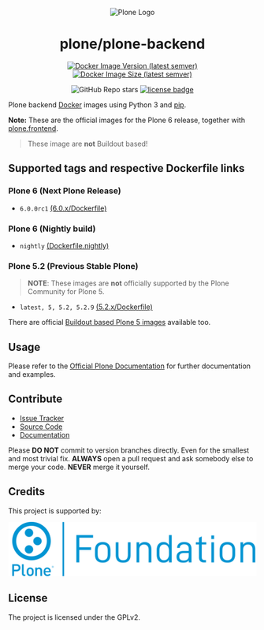<p align="center">
    <img alt="Plone Logo" width="200px" src="https://raw.githubusercontent.com/plone/plone-backend/5.2.x/docs/logo.png">
</p>

<h1 align="center">
  plone/plone-backend
</h1>

<div align="center">

[![Docker Image Version (latest semver)](https://img.shields.io/docker/v/plone/plone-backend?sort=semver)](https://hub.docker.com/r/plone/plone-backend)
[![Docker Image Size (latest semver)](https://img.shields.io/docker/image-size/plone/plone-backend?sort=semver)](https://hub.docker.com/r/plone/plone-backend)

![GitHub Repo stars](https://img.shields.io/github/stars/plone/plone-backend?style=flat-square)
[![license badge](https://img.shields.io/github/license/plone/plone-backend)](./LICENSE)

</div>

Plone backend [Docker](https://docker.com) images using Python 3 and [pip](https://pip.pypa.io/en/stable/).

**Note:**
These are the official images for the Plone 6 release, together with [plone.frontend](https://github.com/plone/plone-frontend).
> These image are **not** Buildout based!

## Supported tags and respective Dockerfile links

### Plone 6 (Next Plone Release)

- `6.0.0rc1` [(6.0.x/Dockerfile)](https://github.com/plone/plone-backend/blob/v6.0.0rc1/Dockerfile)

### Plone 6 (Nightly build)

- `nightly` [(Dockerfile.nightly)](https://github.com/plone/plone-backend/blob/v5.2.7/Dockerfile.nightly)

### Plone 5.2 (Previous Stable Plone)

> **NOTE**:
> These images are **not** officially supported by the Plone Community for Plone 5.

- `latest, 5, 5.2, 5.2.9` [(5.2.x/Dockerfile)](https://github.com/plone/plone-backend/blob/v5.2.9/Dockerfile)

There are official [Buildout based Plone 5 images](https://hub.docker.com/_/plone) available too.

## Usage

Please refer to the [Official Plone Documentation](https://6.dev-docs.plone.org/install/containers/images/backend.html) for further documentation and examples.

## Contribute

- [Issue Tracker](https://github.com/plone/plone-backend/issues)
- [Source Code](https://github.com/plone/plone-backend/)
- [Documentation](https://6.dev-docs.plone.org/install/containers/images/backend.html)

Please **DO NOT** commit to version branches directly. Even for the smallest and most trivial fix.
**ALWAYS** open a pull request and ask somebody else to merge your code. **NEVER** merge it yourself.


## Credits

This project is supported by:

[![Plone Foundation](https://raw.githubusercontent.com/plone/.github/main/plone-foundation.png)](https://plone.org/)

## License

The project is licensed under the GPLv2.
